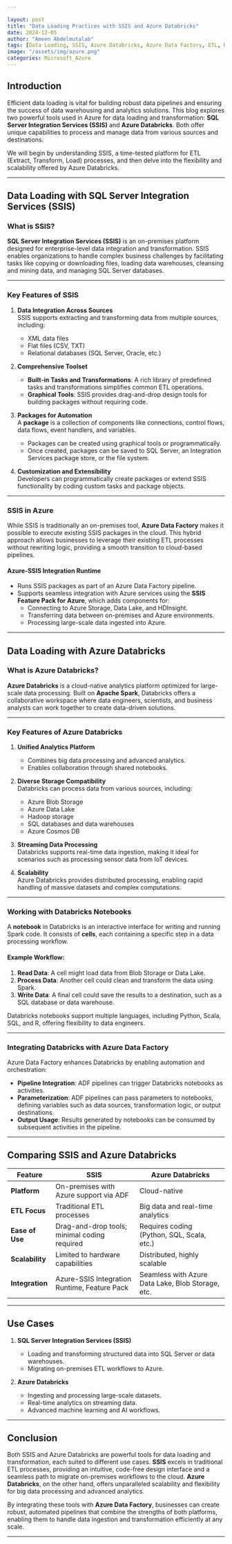 ```yaml
---

layout: post  
title: "Data Loading Practices with SSIS and Azure Databricks"  
date: 2024-12-05  
author: "Ameen Abdelmutalab"  
tags: [Data Loading, SSIS, Azure Databricks, Azure Data Factory, ETL, Data Engineering]  
image: "/assets/img/azure.png"  
categories: Microsoft_Azure  
---
```


## Introduction

Efficient data loading is vital for building robust data pipelines and ensuring the success of data warehousing and analytics solutions. This blog explores two powerful tools used in Azure for data loading and transformation: **SQL Server Integration Services (SSIS)** and **Azure Databricks**. Both offer unique capabilities to process and manage data from various sources and destinations.

We will begin by understanding SSIS, a time-tested platform for ETL (Extract, Transform, Load) processes, and then delve into the flexibility and scalability offered by Azure Databricks.

---

## **Data Loading with SQL Server Integration Services (SSIS)**

### **What is SSIS?**

**SQL Server Integration Services (SSIS)** is an on-premises platform designed for enterprise-level data integration and transformation. SSIS enables organizations to handle complex business challenges by facilitating tasks like copying or downloading files, loading data warehouses, cleansing and mining data, and managing SQL Server databases.

---

### **Key Features of SSIS**

1. **Data Integration Across Sources**  
   SSIS supports extracting and transforming data from multiple sources, including:
   - XML data files  
   - Flat files (CSV, TXT)  
   - Relational databases (SQL Server, Oracle, etc.)

2. **Comprehensive Toolset**  
   - **Built-in Tasks and Transformations**: A rich library of predefined tasks and transformations simplifies common ETL operations.  
   - **Graphical Tools**: SSIS provides drag-and-drop design tools for building packages without requiring code.  

3. **Packages for Automation**  
   A **package** is a collection of components like connections, control flows, data flows, event handlers, and variables.  
   - Packages can be created using graphical tools or programmatically.  
   - Once created, packages can be saved to SQL Server, an Integration Services package store, or the file system.

4. **Customization and Extensibility**  
   Developers can programmatically create packages or extend SSIS functionality by coding custom tasks and package objects.

---

### **SSIS in Azure**

While SSIS is traditionally an on-premises tool, **Azure Data Factory** makes it possible to execute existing SSIS packages in the cloud. This hybrid approach allows businesses to leverage their existing ETL processes without rewriting logic, providing a smooth transition to cloud-based pipelines.

#### **Azure-SSIS Integration Runtime**  
- Runs SSIS packages as part of an Azure Data Factory pipeline.  
- Supports seamless integration with Azure services using the **SSIS Feature Pack for Azure**, which adds components for:
  - Connecting to Azure Storage, Data Lake, and HDInsight.  
  - Transferring data between on-premises and Azure environments.  
  - Processing large-scale data ingested into Azure.

---

## **Data Loading with Azure Databricks**

### **What is Azure Databricks?**

**Azure Databricks** is a cloud-native analytics platform optimized for large-scale data processing. Built on **Apache Spark**, Databricks offers a collaborative workspace where data engineers, scientists, and business analysts can work together to create data-driven solutions.

---

### **Key Features of Azure Databricks**

1. **Unified Analytics Platform**  
   - Combines big data processing and advanced analytics.  
   - Enables collaboration through shared notebooks.

2. **Diverse Storage Compatibility**  
   Databricks can process data from various sources, including:  
   - Azure Blob Storage  
   - Azure Data Lake  
   - Hadoop storage  
   - SQL databases and data warehouses  
   - Azure Cosmos DB  

3. **Streaming Data Processing**  
   Databricks supports real-time data ingestion, making it ideal for scenarios such as processing sensor data from IoT devices.

4. **Scalability**  
   Azure Databricks provides distributed processing, enabling rapid handling of massive datasets and complex computations.

---

### **Working with Databricks Notebooks**

A **notebook** in Databricks is an interactive interface for writing and running Spark code. It consists of **cells**, each containing a specific step in a data processing workflow.  

#### Example Workflow:
1. **Read Data**: A cell might load data from Blob Storage or Data Lake.  
2. **Process Data**: Another cell could clean and transform the data using Spark.  
3. **Write Data**: A final cell could save the results to a destination, such as a SQL database or data warehouse.  

Databricks notebooks support multiple languages, including Python, Scala, SQL, and R, offering flexibility to data engineers.

---

### **Integrating Databricks with Azure Data Factory**

Azure Data Factory enhances Databricks by enabling automation and orchestration:
- **Pipeline Integration**: ADF pipelines can trigger Databricks notebooks as activities.  
- **Parameterization**: ADF pipelines can pass parameters to notebooks, defining variables such as data sources, transformation logic, or output destinations.  
- **Output Usage**: Results generated by notebooks can be consumed by subsequent activities in the pipeline.  

---

## **Comparing SSIS and Azure Databricks**

| Feature                   | SSIS                                                | Azure Databricks                                   |
|---------------------------|-----------------------------------------------------|--------------------------------------------------|
| **Platform**              | On-premises with Azure support via ADF              | Cloud-native                                      |
| **ETL Focus**             | Traditional ETL processes                           | Big data and real-time analytics                 |
| **Ease of Use**           | Drag-and-drop tools; minimal coding required        | Requires coding (Python, SQL, Scala, etc.)       |
| **Scalability**           | Limited to hardware capabilities                    | Distributed, highly scalable                     |
| **Integration**           | Azure-SSIS Integration Runtime, Feature Pack        | Seamless with Azure Data Lake, Blob Storage, etc. |

---

## **Use Cases**

1. **SQL Server Integration Services (SSIS)**  
   - Loading and transforming structured data into SQL Server or data warehouses.  
   - Migrating on-premises ETL workflows to Azure.  

2. **Azure Databricks**  
   - Ingesting and processing large-scale datasets.  
   - Real-time analytics on streaming data.  
   - Advanced machine learning and AI workflows.

---

## **Conclusion**

Both SSIS and Azure Databricks are powerful tools for data loading and transformation, each suited to different use cases. **SSIS** excels in traditional ETL processes, providing an intuitive, code-free design interface and a seamless path to migrate on-premises workflows to the cloud. **Azure Databricks**, on the other hand, offers unparalleled scalability and flexibility for big data processing and advanced analytics.

By integrating these tools with **Azure Data Factory**, businesses can create robust, automated pipelines that combine the strengths of both platforms, enabling them to handle data ingestion and transformation efficiently at any scale.

---